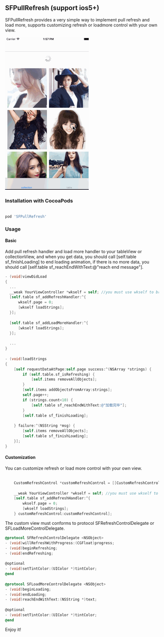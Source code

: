 ## SFPullRefresh (support ios5+)

SFPullRefresh provides a very simple way to implement pull refresh and load more, supports customizing refresh or loadmore control with your own view.

![image](http://github.com/sofach/SFPullRefresh/raw/master/demo.gif)

### Installation with CocoaPods

```ruby

pod 'SFPullRefresh'

```


### Usage
#### Basic 
Add pull refresh handler and load more handler to your tableView or collectionView, and when you get data, you should call [self.table sf_finishLoading] to end loading animation, if there is no more data, you should call [self.table sf_reachEndWithText:@"reach end message"].

```objective-c
- (void)viewDidLoad
{
  ...
  __weak YourViewController *wkself = self; //you must use wkself to break the retain cycle
  [self.table sf_addRefreshHandler:^{
      wkself.page = 0;
      [wkself loadStrings];
  }];
    
  [self.table sf_addLoadMoreHandler:^{
      [wkself loadStrings];
  }];
  
  ...
}

- (void)loadStrings
{
    [self requestDataAtPage:self.page success:^(NSArray *strings) {
        if (self.table.sf_isRefreshing) {
            [self.items removeAllObjects];
        }
        [self.items addObjectsFromArray:strings];
        self.page++;
        if (strings.count<10) {
            [self.table sf_reachEndWithText:@"加载完毕"];
        }
        [self.table sf_finishLoading];

    } failure:^(NSString *msg) {
        [self.items removeAllObjects];
        [self.table sf_finishLoading];
    }];
}
```
#### Customization
You can customize refresh or load more control with your own view.

```objective-c

    CustomRefreshControl *customRefreshControl = [[CustomRefreshControl alloc] initWithFrame:CGRectMake(0, 0,  [UIScreen mainScreen].bounds.size.width, 60)];
    
    __weak YourViewController *wkself = self; //you must use wkself to break the retain cycle
    [self.table sf_addRefreshHandler:^{
        wkself.page = 0;
        [wkself loadStrings];
    } customRefreshControl:customRefreshControl];

```
The custom view must conforms to protocol SFRefreshControlDelegate or SFLoadMoreControlDelegate.
```objective-c
@protocol SFRefreshControlDelegate <NSObject>
- (void)willRefreshWithProgress:(CGFloat)progress;
- (void)beginRefreshing;
- (void)endRefreshing;

@optional
- (void)setTintColor:(UIColor *)tintColor;
@end

@protocol SFLoadMoreControlDelegate <NSObject>
- (void)beginLoading;
- (void)endLoading;
- (void)reachEndWithText:(NSString *)text;

@optional
- (void)setTintColor:(UIColor *)tintColor;
@end
```
Enjoy it!
